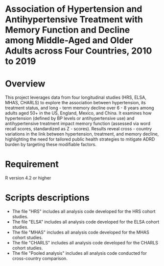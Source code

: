 # Association of Hypertension and Antihypertensive Treatment with Memory Function and Decline among Middle-Aged and Older Adults across Four Countries, 2010 to 2019
# Overview
This project leverages data from four longitudinal studies (HRS, ELSA, MHAS, CHARLS) to explore the association between hypertension, its treatment status, and long - term memory decline over 6 - 8 years among adults aged 50+ in the US, England, Mexico, and China. It examines how hypertension (defined by BP levels or antihypertensive use) and antihypertensive treatment impact memory function (assessed via word recall scores, standardized as Z - scores). Results reveal cross - country variations in the link between hypertension, treatment, and memory decline, highlighting the need for tailored public health strategies to mitigate ADRD burden by targeting these modifiable factors.

# Requirement
R version 4.2 or higher

# Scripts descriptions
- The file "HRS" includes all analysis code developed for the HRS cohort studies.
- The file "ELSA" includes all analysis code developed for the ELSA cohort studies.
- The file "MHAS" includes all analysis code developed for the MHAS cohort studies.
- The file "CHARLS" includes all analysis code developed for the CHARLS cohort studies.
- The file "Pooled analysis" includes all analysis code conducted for cross-country comparison.
